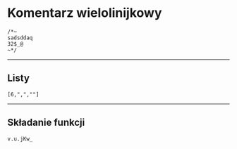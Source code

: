 # Komentarz wielolinijkowy

```
/*~
sadsddaq
32$_@
~*/
```

---

## Listy

```
[6,",",""]
```

---
## Składanie funkcji

```
v.u.jKw_
```
